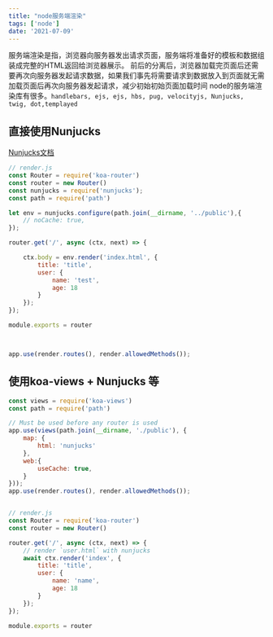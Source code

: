 ```yaml
---
title: "node服务端渲染"
tags: ['node']
date: '2021-07-09'
---
```


服务端渲染是指，浏览器向服务器发出请求页面，服务端将准备好的模板和数据组装成完整的HTML返回给浏览器展示。
前后的分离后，浏览器加载完页面后还需要再次向服务器发起请求数据，如果我们事先将需要请求到数据放入到页面就无需加载页面后再次向服务器发起请求，减少初始初始页面加载时间
node的服务端渲染库有很多。`handlebars, ejs, ejs, hbs, pug, velocityjs, Nunjucks, twig, dot,templayed`

## 直接使用Nunjucks

[Nunjucks文档](https://nunjucks.bootcss.com)

```javascript
// render.js
const Router = require('koa-router')
const router = new Router()
const nunjucks = require('nunjucks');
const path = require('path')

let env = nunjucks.configure(path.join(__dirname, '../public'),{
    // noCache: true,
});

router.get('/', async (ctx, next) => {

    ctx.body = env.render('index.html', {
        title: 'title',
        user: {
            name: 'test',
            age: 18
        }
    });
});

module.exports = router



app.use(render.routes(), render.allowedMethods());
```

## 使用koa-views + Nunjucks 等

```javascript
const views = require('koa-views')
const path = require('path')

// Must be used before any router is used
app.use(views(path.join(__dirname, './public'), {
    map: {
        html: 'nunjucks'
    },
    web:{
        useCache: true,
    }
}));
app.use(render.routes(), render.allowedMethods());


// render.js
const Router = require('koa-router')
const router = new Router()

router.get('/', async (ctx, next) => {
    // render `user.html` with nunjucks
    await ctx.render('index', {
        title: 'title',
        user: {
            name: 'name',
            age: 18
        }
    });
});

module.exports = router
```
